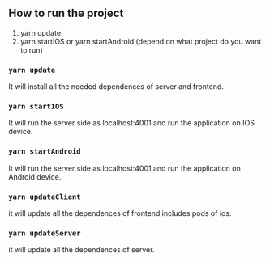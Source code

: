 
## How to run the project

1. yarn update
2. yarn startIOS or yarn startAndroid (depend on what project do you want to run)

### `yarn update`

It will install all the needed dependences of server
and frontend.

### `yarn startIOS`

It will run the server side as localhost:4001
and run the application on IOS device.


### `yarn startAndroid`

It will run the server side as localhost:4001
and run the application on Android device.


### `yarn updateClient`

it will update all the dependences of frontend
includes pods of ios.

### `yarn updateServer`

it will update all the dependences of server.
